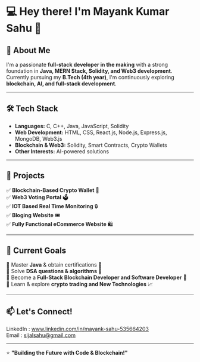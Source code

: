 # 💻 Hey there! I'm Mayank Kumar Sahu 👋

## 🚀 About Me  
I'm a passionate **full-stack developer in the making** with a strong foundation in **Java, MERN Stack, Solidity, and Web3 development**. Currently pursuing my **B.Tech (4th year)**, I'm continuously exploring **blockchain, AI, and full-stack development**.  

---

## 🛠 Tech Stack  
- **Languages:** C, C++, Java, JavaScript, Solidity  
- **Web Development:** HTML, CSS, React.js, Node.js, Express.js, MongoDB, Web3.js  
- **Blockchain & Web3:** Solidity, Smart Contracts, Crypto Wallets  
- **Other Interests:** AI-powered solutions  

---

## 📌 Projects  
✅ **Blockchain-Based Crypto Wallet** 🔗  
✅ **Web3 Voting Portal** 🗳️  
✅ **IOT Based Real Time Monitoring** 🔒  
✅ **Bloging Website** 🎟️  
✅ **Fully Functional eCommerce Website** 🛍️  

---

## 🎯 Current Goals  
🔹 Master **Java** & obtain certifications 🏅  
🔹 Solve **DSA questions & algorithms** 🧠  
🔹 Become a **Full-Stack Blockchain Developer and Software Developer** 🚀  
🔹 Learn & explore **crypto trading and New Technologies** 📈  

---

## 📫 Let's Connect!  
LinkedIn : www.linkedin.com/in/mayank-sahu-535664203  
Email : sijalsahu@gmail.com  

---

⭐ **"Building the Future with Code & Blockchain!"**  
